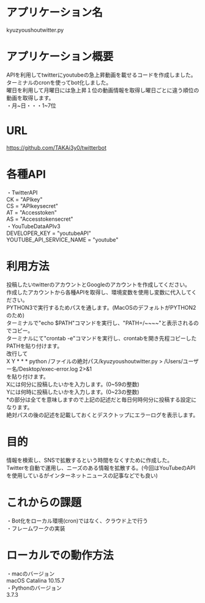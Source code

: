 # アプリケーション名

kyuzyoushoutwitter.py

# アプリケーション概要

APIを利用してtwitterにyoutubeの急上昇動画を載せるコードを作成しました。  
ターミナルのcronを使ってbot化しました。  
曜日を利用して月曜日には急上昇１位の動画情報を取得し曜日ごとに違う順位の動画を取得します。  
・月~日・・・1~7位

# URL

https://github.com/TAKAi3y0/twitterbot

# 各種API

・TwitterAPI  
CK = "APIkey"  
CS = "APIkeysecret"  
AT = "Accesstoken"  
AS = "Accesstokensecret"  
・YouTubeDataAPIv3  
DEVELOPER_KEY = "youtubeAPI"  
YOUTUBE_API_SERVICE_NAME = "youtube"  

# 利用方法

投稿したいtwitterのアカウントとGoogleのアカウントを作成してください。  
作成したアカウントから各種APIを取得し、環境変数を使用し変数に代入してください。  
PYTHON3で実行するためパスを通します。(MacOSのデフォルトがPYTHON2のため)  
ターミナルで"echo $PATH"コマンドを実行し、"PATH=/~~~~"と表示されるのでコピー。  
ターミナルにて"crontab -e"コマンドを実行し、crontabを開き先程コピーしたPATHを貼り付けます。  
改行して  
X Y * * * python /ファイルの絶対パス/kyuzyoushoutwitter.py > /Users/ユーザー名/Desktop/exec-error.log 2>&1  
を貼り付けます。  
Xには何分に投稿したいかを入力します。(0~59の整数)  
Yには何時に投稿したいかを入力します。(0~23の整数)  
*の部分は全てを意味しますので上記の記述だと毎日何時何分に投稿する設定になります。  
絶対パスの後の記述を記載しておくとデスクトップにエラーログを表示します。  

# 目的

情報を検索し、SNSで拡散するという時間をなくすために作成した。  
Twitterを自動で運用し、ニーズのある情報を拡散する。(今回はYouTubeのAPIを使用しているがインターネットニュースの記事などでも良い)

# これからの課題

・Bot化をローカル環境(cron)ではなく、クラウド上で行う  
・フレームワークの実装

# ローカルでの動作方法

・macのバージョン  
macOS Catalina 10.15.7  
・Pythonのバージョン  
3.7.3